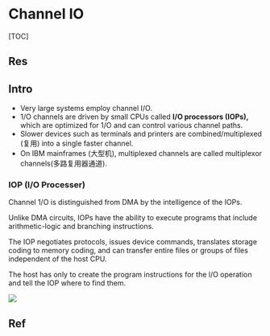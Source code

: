 # Channel IO

[TOC]



## Res


## Intro
- ﻿﻿Very large systems employ channel I/O.
- ﻿﻿1/O channels are driven by small CPUs called **I/O processors (IOPs),** which are optimized for 1/O and can control various channel paths.
- ﻿﻿Slower devices such as terminals and printers are combined/multiplexed (复用) into a single faster channel.
- ﻿﻿On IBM mainframes (大型机), multiplexed channels are called multiplexor channels(多路复用器通道).


### IOP (I/O Processer)
Channel 1/O is distinguished from DMA by the intelligence of the IOPs.

Unlike DMA circuits, IOPs have the ability to execute programs that include arithmetic-logic and branching instructions.

The IOP negotiates protocols, issues device commands, translates storage coding to memory coding, and can transfer entire files or groups of files independent of the host CPU.

The host has only to create the program instructions for the l/O operation and tell the IOP where to find them.


![](../../../../../../../../Assets/Pics/Screenshot%202023-06-24%20at%205.03.47%20PM.png)


## Ref

